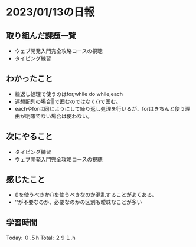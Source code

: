# 2023/01/13の日報
## 取り組んだ課題一覧
* ウェブ開発入門完全攻略コースの視聴
* タイピング練習
## わかったこと
* 繰返し処理で使うのはfor,while do while,each
* 連想配列の場合||で囲むのではなく{}で囲む。
* eachやforは同じようにして繰り返し処理を行いるが、forはきちんと使う理由が明確でない場合は使わない。
## 次にやること
* タイピング練習
* ウェブ開発入門完全攻略コースの視聴
## 感じたこと
* ()を使うべきか{}を使うべきなのか混乱することがよくある。
* ''が不要なのか、必要なのかの区別も曖昧なことが多い
## 学習時間
Today: ０.５h
Total: ２９１.h
